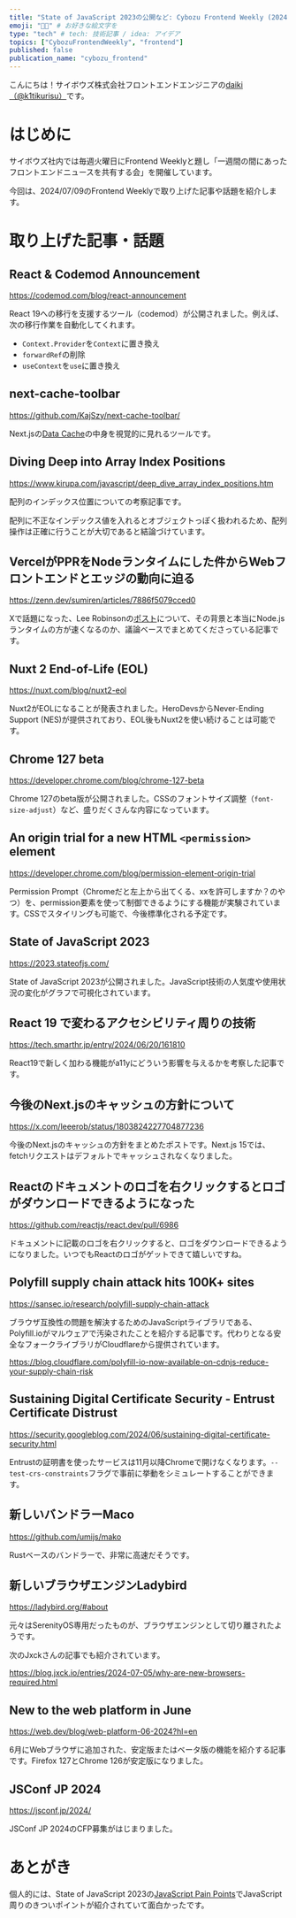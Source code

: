 ```yaml
---
title: "State of JavaScript 2023の公開など: Cybozu Frontend Weekly (2024-07-09号)" # 目立ったニュースを選ぶ
emoji: "👨‍💻" # お好きな絵文字を
type: "tech" # tech: 技術記事 / idea: アイデア
topics: ["CybozuFrontendWeekly", "frontend"]
published: false
publication_name: "cybozu_frontend"
---
```


こんにちは！サイボウズ株式会社フロントエンドエンジニアの[daiki（@k1tikurisu）](https://x.com/k1tikurisu)です。

# はじめに

サイボウズ社内では毎週火曜日にFrontend Weeklyと題し「一週間の間にあったフロントエンドニュースを共有する会」を開催しています。

今回は、2024/07/09のFrontend Weeklyで取り上げた記事や話題を紹介します。

# 取り上げた記事・話題

## React & Codemod Announcement

https://codemod.com/blog/react-announcement

React 19への移行を支援するツール（codemod）が公開されました。例えば、次の移行作業を自動化してくれます。

- `Context.Provider`を`Context`に置き換え
- `forwardRef`の削除
- `useContext`を`use`に置き換え

## next-cache-toolbar

https://github.com/KajSzy/next-cache-toolbar/

Next.jsの[Data Cache](https://nextjs.org/docs/app/building-your-application/caching#data-cache)の中身を視覚的に見れるツールです。

## Diving Deep into Array Index Positions

https://www.kirupa.com/javascript/deep_dive_array_index_positions.htm

配列のインデックス位置についての考察記事です。

配列に不正なインデックス値を入れるとオブジェクトっぽく扱われるため、配列操作は正確に行うことが大切であると結論づけています。

## VercelがPPRをNodeランタイムにした件からWebフロントエンドとエッジの動向に迫る

https://zenn.dev/sumiren/articles/7886f5079cced0

Xで話題になった、Lee Robinsonの[ポスト](https://twitter.com/leeerob/status/1780705942734331983)について、その背景と本当にNode.jsランタイムの方が速くなるのか、議論ベースでまとめてくださっている記事です。

## Nuxt 2 End-of-Life (EOL)

https://nuxt.com/blog/nuxt2-eol

Nuxt2がEOLになることが発表されました。HeroDevsからNever-Ending Support (NES)が提供されており、EOL後もNuxt2を使い続けることは可能です。

## Chrome 127 beta

https://developer.chrome.com/blog/chrome-127-beta

Chrome 127のbeta版が公開されました。CSSのフォントサイズ調整（`font-size-adjust`）など、盛りだくさんな内容になっています。

## An origin trial for a new HTML `<permission>` element

https://developer.chrome.com/blog/permission-element-origin-trial

Permission Prompt（Chromeだと左上から出てくる、xxを許可しますか？のやつ）を、permission要素を使って制御できるようにする機能が実験されています。CSSでスタイリングも可能で、今後標準化される予定です。

## State of JavaScript 2023

https://2023.stateofjs.com/

State of JavaScript 2023が公開されました。JavaScript技術の人気度や使用状況の変化がグラフで可視化されています。

## React 19 で変わるアクセシビリティ周りの技術

https://tech.smarthr.jp/entry/2024/06/20/161810

React19で新しく加わる機能がa11yにどういう影響を与えるかを考察した記事です。

## 今後のNext.jsのキャッシュの方針について

https://x.com/leeerob/status/1803824227704877236

今後のNext.jsのキャッシュの方針をまとめたポストです。Next.js 15では、fetchリクエストはデフォルトでキャッシュされなくなりました。

## Reactのドキュメントのロゴを右クリックするとロゴがダウンロードできるようになった

https://github.com/reactjs/react.dev/pull/6986

ドキュメントに記載のロゴを右クリックすると、ロゴをダウンロードできるようになりました。いつでもReactのロゴがゲットできて嬉しいですね。

## Polyfill supply chain attack hits 100K+ sites

https://sansec.io/research/polyfill-supply-chain-attack

ブラウザ互換性の問題を解決するためのJavaScriptライブラリである、Polyfill.ioがマルウェアで汚染されたことを紹介する記事です。代わりとなる安全なフォークライブラリがCloudflareから提供されています。

https://blog.cloudflare.com/polyfill-io-now-available-on-cdnjs-reduce-your-supply-chain-risk

## Sustaining Digital Certificate Security - Entrust Certificate Distrust

https://security.googleblog.com/2024/06/sustaining-digital-certificate-security.html

Entrustの証明書を使ったサービスは11月以降Chromeで開けなくなります。`--test-crs-constraints`フラグで事前に挙動をシミュレートすることができます。

## 新しいバンドラーMaco

https://github.com/umijs/mako

Rustベースのバンドラーで、非常に高速だそうです。

## 新しいブラウザエンジンLadybird

https://ladybird.org/#about

元々はSerenityOS専用だったものが、ブラウザエンジンとして切り離されたようです。

次のJxckさんの記事でも紹介されています。

https://blog.jxck.io/entries/2024-07-05/why-are-new-browsers-required.html

## New to the web platform in June

https://web.dev/blog/web-platform-06-2024?hl=en

6月にWebブラウザに追加された、安定版またはベータ版の機能を紹介する記事です。Firefox 127とChrome 126が安定版になりました。

## JSConf JP 2024

https://jsconf.jp/2024/

JSConf JP 2024のCFP募集がはじまりました。

# あとがき

個人的には、State of JavaScript 2023の[JavaScript Pain Points](https://2023.stateofjs.com/en-US/usage/#top_js_pain_points)でJavaScript周りのきついポイントが紹介されていて面白かったです。
